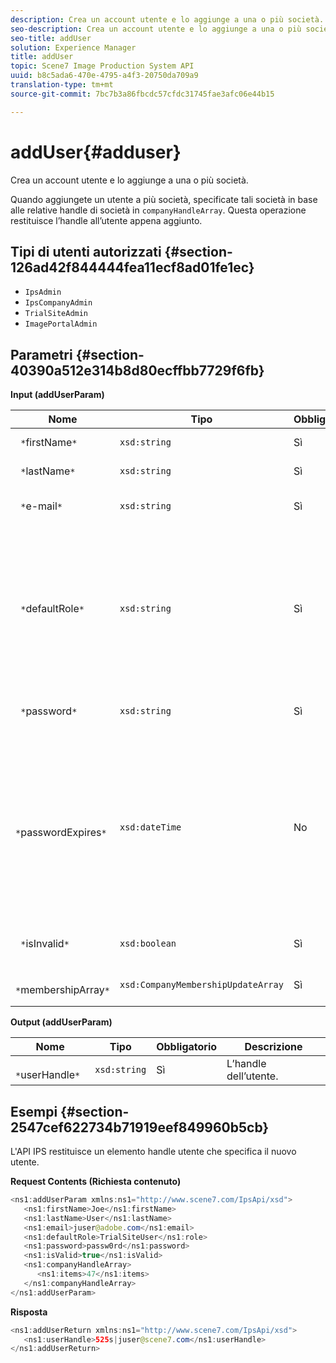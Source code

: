```yaml
---
description: Crea un account utente e lo aggiunge a una o più società.
seo-description: Crea un account utente e lo aggiunge a una o più società.
seo-title: addUser
solution: Experience Manager
title: addUser
topic: Scene7 Image Production System API
uuid: b8c5ada6-470e-4795-a4f3-20750da709a9
translation-type: tm+mt
source-git-commit: 7bc7b3a86fbcdc57cfdc31745fae3afc06e44b15

---
```



# addUser{#adduser}

Crea un account utente e lo aggiunge a una o più società.

Quando aggiungete un utente a più società, specificate tali società in base alle relative handle di società in `companyHandleArray`. Questa operazione restituisce l’handle all’utente appena aggiunto.

## Tipi di utenti autorizzati {#section-126ad42f844444fea11ecf8ad01fe1ec}

* `IpsAdmin`
* `IpsCompanyAdmin`
* `TrialSiteAdmin`
* `ImagePortalAdmin`

## Parametri {#section-40390a512e314b8d80ecffbb7729f6fb}

**Input (addUserParam)**

| Nome | Tipo | Obbligatorio | Descrizione |
|---|---|---|---|
| ` *`firstName`*` | `xsd:string` | Sì | Nome dell’utente. |
| ` *`lastName`*` | `xsd:string` | Sì | Cognome dell’utente. |
| ` *`e-mail`*` | `xsd:string` | Sì | L&#39;indirizzo e-mail dell&#39;utente. |
| ` *`defaultRole`*` | `xsd:string` | Sì | Imposta il ruolo per un utente in ogni società a cui appartiene. Tuttavia, il `IpsAdmin` ruolo ha la priorità sulle altre impostazioni per società. |
| ` *`password`*` | `xsd:string` | Sì | Imposta la password dell&#39;utente |
| ` *`passwordExpires`*` | `xsd:dateTime` | No | Imposta il periodo di scadenza della password. Specificate il fuso orario al momento del trasferimento della richiesta. I fusi orari sono regolati su Ora centrale. |
| ` *`isInvalid`*` | `xsd:boolean` | Sì | Determina se l&#39;utente è valido. |
| ` *`membershipArray`*` | `xsd:CompanyMembershipUpdateArray` | Sì | Un array di handle della società. |

**Output (addUserParam)**

| Nome | Tipo | Obbligatorio | Descrizione |
|---|---|---|---|
| ` *`userHandle`*` | `xsd:string` | Sì | L’handle dell’utente. |

## Esempi {#section-2547cef622734b71919eef849960b5cb}

L&#39;API IPS restituisce un elemento handle utente che specifica il nuovo utente.

**Request Contents (Richiesta contenuto)**

```java
<ns1:addUserParam xmlns:ns1="http://www.scene7.com/IpsApi/xsd">
   <ns1:firstName>Joe</ns1:firstName>
   <ns1:lastName>User</ns1:lastName>
   <ns1:email>juser@adobe.com</ns1:email>
   <ns1:defaultRole>TrialSiteUser</ns1:role>
   <ns1:password>passw0rd</ns1:password>
   <ns1:isValid>true</ns1:isValid>
   <ns1:companyHandleArray>
      <ns1:items>47</ns1:items>
   </ns1:companyHandleArray>
</ns1:addUserParam>
```

**Risposta**

```java
<ns1:addUserReturn xmlns:ns1="http://www.scene7.com/IpsApi/xsd">
   <ns1:userHandle>525s|juser@scene7.com</ns1:userHandle>
</ns1:addUserReturn>
```

